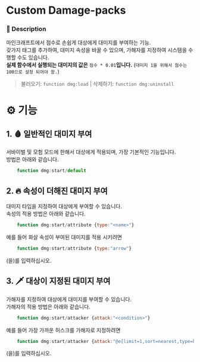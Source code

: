 # Custom Damage-packs

### 📖 Description

마인크래프트에서 점수로 손쉽게 대상에게 대미지를 부여하는 기능.  
갖가지 태그를 추가하여, 대미지 속성을 바꿀 수 있으며, 가해자를 지정하여 시스템을 수행할 수도 있습니다.  
**실제 함수에서 실행되는 대미지의 값은** `점수 * 0.01`**입니다.** (`대미지 1을 위해서 점수는 100으로 설정 되어야 함.`)

> 불러오기: `function dmg:load` | 삭제하기: `function dmg:uninstall`

# ⚙️ 기능

## 1. 🩸 일반적인 대미지 부여

서바이벌 및 모험 모드에 한해서 대상에게 적용되며, 가장 기본적인 기능입니다.  
방법은 아래와 같습니다.

```javascript
    function dmg:start/default
```

## 2. 🔥 속성이 더해진 대미지 부여

대미지 타입을 지정하여 대상에게 부여할 수 있습니다.  
속성의 적용 방법은 아래와 같습니다.

```javascript
    function dmg:start/attribute {type:"<name>"}
```

예를 들어 화살 속성이 부여된 대미지를 적용 시키려면

```javascript
    function dmg:start/attribute {type:"arrow"}
```

(을)를 입력하십시오.

## 3. 🗡️ 대상이 지정된 대미지 부여

가해자를 지정하여 대상에게 대미지를 부여할 수 있습니다.  
가해자의 적용 방법은 아래와 같습니다.

```javascript
    function dmg:start/attacker {attack:"<condition>"}
```

예를 들어 가장 가까운 허스크를 가해자로 지정하려면

```javascript
    function dmg:start/attacker {attack:"@e[limit=1,sort=nearest,type=husk]"}
```

(을)를 입력하십시오.
